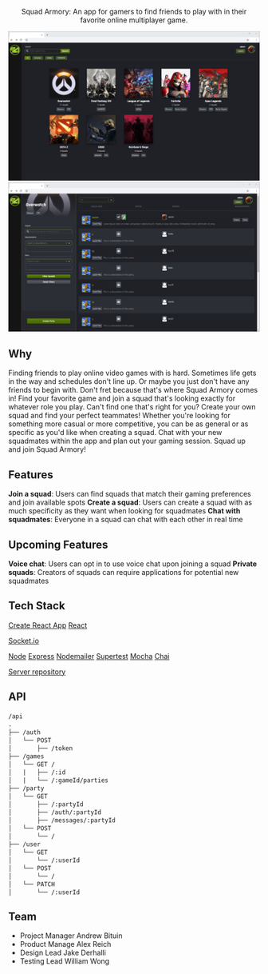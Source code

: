 
<p align="center">Squad Armory: An app for gamers to find friends to play with in their favorite online multiplayer game.</p>

![Desktop page](./public/README-images/Desktop.png)
![Squad list](./public/README-images/SquadList.png)

## Why

Finding friends to play online video games with is hard. Sometimes life gets in the way and schedules don't line up. Or maybe you just don't have any friends to begin with. Don't fret because that's where Squad Armory comes in! Find your favorite game and join a squad that's looking exactly for whatever role you play. Can't find one that's right for you? Create your own squad and find your perfect teammates! Whether you're looking for something more casual or more competitive, you can be as general or as specific as you'd like when creating a squad. Chat with your new squadmates within the app and plan out your gaming session. Squad up and join Squad Armory! 

## Features
**Join a squad**: Users can find squads that match their gaming preferences and join available spots
**Create a squad**: Users can create a squad with as much specificity as they want when looking for squadmates
**Chat with squadmates**: Everyone in a squad can chat with each other in real time

## Upcoming Features
**Voice chat**: Users can opt in to use voice chat upon joining a squad
**Private squads**: Creators of squads can require applications for potential new squadmates

## Tech Stack

[Create React App](https://github.com/facebook/create-react-app)
[React](https://github.com/facebook/react)

[Socket.io](https://socket.io)

[Node](https://github.com/nodejs/node)
[Express](https://github.com/expressjs/express)
[Nodemailer](https://nodemailer.com)
[Supertest](https://www.npmjs.com/package/supertest)
[Mocha](https://mochajs.org/)
[Chai](https://www.chaijs.com/)

[Server repository](https://github.com/thinkful-ei-armadillo/The-Armory-Server/)

## API
```
/api
.
├── /auth
│   └── POST
│       ├── /token
├── /games
│   └── GET /
│   |   ├── /:id
│   |   └── /:gameId/parties
├── /party
│   └── GET
│       ├── /:partyId
│       ├── /auth/:partyId
│       ├── /messages/:partyId
│   └── POST
│       └── /
├── /user
│   └── GET
│       └── /:userId
│   └── POST
│       └── /
│   └── PATCH
│       └── /:userId
```

## Team

- Project Manager Andrew Bituin
- Product Manage Alex Reich
- Design Lead Jake Derhalli
- Testing Lead William Wong